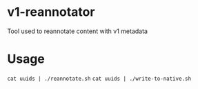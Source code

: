 # v1-reannotator

Tool used to reannotate content with v1 metadata

# Usage
`cat uuids | ./reannotate.sh`
`cat uuids | ./write-to-native.sh`

